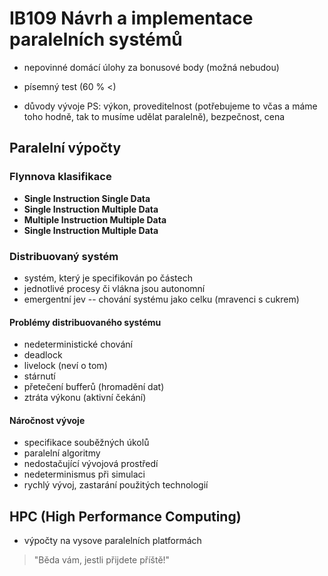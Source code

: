 # IB109 Návrh a implementace paralelních systémů

* nepovinné domácí úlohy za bonusové body (možná nebudou)
* písemný test (60 % <)

* důvody vývoje PS: výkon, proveditelnost (potřebujeme to včas a máme toho hodně, tak to musíme udělat paralelně), bezpečnost, cena

## Paralelní výpočty

### Flynnova klasifikace

* **Single Instruction Single Data**
* **Single Instruction Multiple Data**
* **Multiple Instruction Multiple Data**
* **Single Instruction Multiple Data**

### Distribuovaný systém
* systém, který je specifikován po částech
* jednotlivé procesy či vlákna jsou autonomní
* emergentní jev -- chování systému jako celku (mravenci s cukrem)

#### Problémy distribuovaného systému
* nedeterministické chování
* deadlock
* livelock (neví o tom)
* stárnutí
* přetečení bufferů (hromadění dat)
* ztráta výkonu (aktivní čekání)

#### Náročnost vývoje
* specifikace souběžných úkolů
* paralelní algoritmy
* nedostačující vývojová prostředí
* nedeterminismus při simulaci
* rychlý vývoj, zastarání použitých technologií

## HPC (High Performance Computing)
* výpočty na vysove paralelních platformách

> "Běda vám, jestli přijdete příště!"

